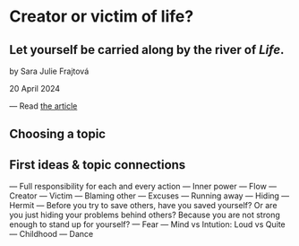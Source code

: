 # Creator or victim of life? #
## Let yourself be carried along by the river of _Life_. ##

by Sara Julie Frajtová

20 April 2024

— Read [the article](./index.md) <!-- index.md -->

## Choosing a topic

## First ideas & topic connections
— Full responsibility for each and every action
— Inner power
— Flow
— Creator
— Victim
— Blaming other
— Excuses
— Running away 
— Hiding 
— Hermit 
— Before you try to save others, have you saved yourself? Or are you just hiding your problems behind others? Because you are not strong enough to stand up for yourself?
— Fear 
— Mind vs Intution: Loud vs Quite
— Childhood
— Dance
